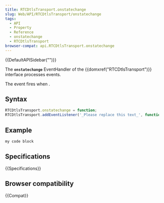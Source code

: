 ```yaml
---
title: RTCDtlsTransport.onstatechange
slug: Web/API/RTCDtlsTransport/onstatechange
tags:
  - API
  - Property
  - Reference
  - onstatechange
  - RTCDtlsTransport
browser-compat: api.RTCDtlsTransport.onstatechange
---
```

{{DefaultAPISidebar("")}}

The **`onstatechange`** EventHandler of the {{domxref("RTCDtlsTransport")}} interface processes  events.

The  event fires when .

## Syntax

```js
RTCDtlsTransport.onstatechange = function;
RTCDtlsTransport.addEventListener('_Please replace this text_', function);
```

## Example

```js
my code block
```

## Specifications

{{Specifications}}

## Browser compatibility

{{Compat}}

